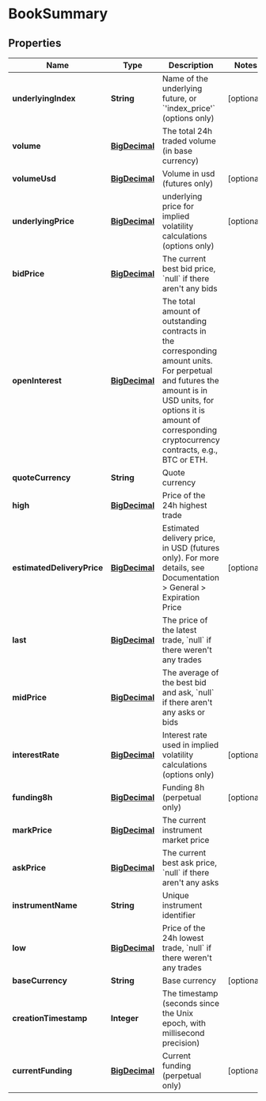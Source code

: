 

# BookSummary

## Properties

Name | Type | Description | Notes
------------ | ------------- | ------------- | -------------
**underlyingIndex** | **String** | Name of the underlying future, or &#x60;&#39;index_price&#39;&#x60; (options only) |  [optional]
**volume** | [**BigDecimal**](BigDecimal.md) | The total 24h traded volume (in base currency) | 
**volumeUsd** | [**BigDecimal**](BigDecimal.md) | Volume in usd (futures only) |  [optional]
**underlyingPrice** | [**BigDecimal**](BigDecimal.md) | underlying price for implied volatility calculations (options only) |  [optional]
**bidPrice** | [**BigDecimal**](BigDecimal.md) | The current best bid price, &#x60;null&#x60; if there aren&#39;t any bids | 
**openInterest** | [**BigDecimal**](BigDecimal.md) | The total amount of outstanding contracts in the corresponding amount units. For perpetual and futures the amount is in USD units, for options it is amount of corresponding cryptocurrency contracts, e.g., BTC or ETH. | 
**quoteCurrency** | **String** | Quote currency | 
**high** | [**BigDecimal**](BigDecimal.md) | Price of the 24h highest trade | 
**estimatedDeliveryPrice** | [**BigDecimal**](BigDecimal.md) | Estimated delivery price, in USD (futures only). For more details, see Documentation &gt; General &gt; Expiration Price |  [optional]
**last** | [**BigDecimal**](BigDecimal.md) | The price of the latest trade, &#x60;null&#x60; if there weren&#39;t any trades | 
**midPrice** | [**BigDecimal**](BigDecimal.md) | The average of the best bid and ask, &#x60;null&#x60; if there aren&#39;t any asks or bids | 
**interestRate** | [**BigDecimal**](BigDecimal.md) | Interest rate used in implied volatility calculations (options only) |  [optional]
**funding8h** | [**BigDecimal**](BigDecimal.md) | Funding 8h (perpetual only) |  [optional]
**markPrice** | [**BigDecimal**](BigDecimal.md) | The current instrument market price | 
**askPrice** | [**BigDecimal**](BigDecimal.md) | The current best ask price, &#x60;null&#x60; if there aren&#39;t any asks | 
**instrumentName** | **String** | Unique instrument identifier | 
**low** | [**BigDecimal**](BigDecimal.md) | Price of the 24h lowest trade, &#x60;null&#x60; if there weren&#39;t any trades | 
**baseCurrency** | **String** | Base currency |  [optional]
**creationTimestamp** | **Integer** | The timestamp (seconds since the Unix epoch, with millisecond precision) | 
**currentFunding** | [**BigDecimal**](BigDecimal.md) | Current funding (perpetual only) |  [optional]




